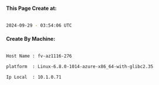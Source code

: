 
   
#### This Page Create at:

```bash

2024-09-29 - 03:54:06 UTC

```

#### Create By Machine:

```bash

Host Name : fv-az1116-276

platform  : Linux-6.8.0-1014-azure-x86_64-with-glibc2.35

Ip Local  : 10.1.0.71

```

